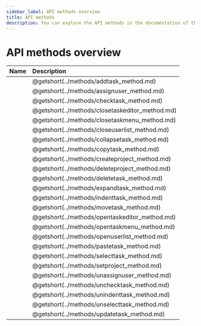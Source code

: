 ```yaml
---
sidebar_label: API methods overview
title: API methods
description: You can explore the API methods in the documentation of the DHTMLX JavaScript To Do List library. Browse developer guides and API reference, try out code examples and live demos, and download a free 30-day evaluation version of DHTMLX To Do List.
---
```


# API methods overview

| Name                                      | Description                                      |
| :---------------------------------------- | :----------------------------------------------- |
| [](../methods/addtask_method.md)         | @getshort(../methods/addtask_method.md)         |
| [](../methods/assignuser_method.md)      | @getshort(../methods/assignuser_method.md)      |
| [](../methods/checktask_method.md)       | @getshort(../methods/checktask_method.md)       |
| [](../methods/closetaskeditor_method.md) | @getshort(../methods/closetaskeditor_method.md) |
| [](../methods/closetaskmenu_method.md)   | @getshort(../methods/closetaskmenu_method.md)   |
| [](../methods/closeuserlist_method.md)   | @getshort(../methods/closeuserlist_method.md)   |
| [](../methods/collapsetask_method.md)    | @getshort(../methods/collapsetask_method.md)    |
| [](../methods/copytask_method.md)        | @getshort(../methods/copytask_method.md)        |
| [](../methods/createproject_method.md)   | @getshort(../methods/createproject_method.md)   |
| [](../methods/deleteproject_method.md)   | @getshort(../methods/deleteproject_method.md)   |
| [](../methods/deletetask_method.md)      | @getshort(../methods/deletetask_method.md)      |
| [](../methods/expandtask_method.md)      | @getshort(../methods/expandtask_method.md)      |
| [](../methods/indenttask_method.md)      | @getshort(../methods/indenttask_method.md)      |
| [](../methods/movetask_method.md)        | @getshort(../methods/movetask_method.md)        |
| [](../methods/opentaskeditor_method.md)  | @getshort(../methods/opentaskeditor_method.md)  |
| [](../methods/opentaskmenu_method.md)    | @getshort(../methods/opentaskmenu_method.md)    |
| [](../methods/openuserlist_method.md)    | @getshort(../methods/openuserlist_method.md)    |
| [](../methods/pastetask_method.md)       | @getshort(../methods/pastetask_method.md)       |
| [](../methods/selecttask_method.md)      | @getshort(../methods/selecttask_method.md)      |
| [](../methods/setproject_method.md)      | @getshort(../methods/setproject_method.md)      |
| [](../methods/unassignuser_method.md)    | @getshort(../methods/unassignuser_method.md)    |
| [](../methods/unchecktask_method.md)     | @getshort(../methods/unchecktask_method.md)     |
| [](../methods/unindenttask_method.md)    | @getshort(../methods/unindenttask_method.md)    |
| [](../methods/unselecttask_method.md)    | @getshort(../methods/unselecttask_method.md)    |
| [](../methods/updatetask_method.md)      | @getshort(../methods/updatetask_method.md)      |